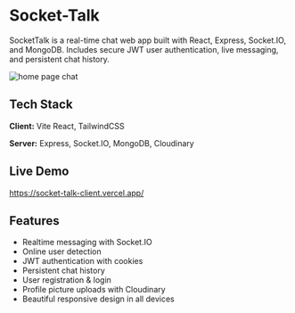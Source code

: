 # Socket-Talk

SocketTalk is a real-time chat web app built with React, Express, Socket.IO, and MongoDB. Includes secure JWT user authentication, live messaging, and persistent chat history.

![home page chat](https://github.com/user-attachments/assets/7aebaa78-1ab6-456a-8493-9fc534807d42)


## Tech Stack

**Client:** Vite React, TailwindCSS

**Server:** Express, Socket.IO, MongoDB, Cloudinary

## Live Demo

https://socket-talk-client.vercel.app/

## Features
- Realtime messaging with Socket.IO
- Online user detection
- JWT authentication with cookies
- Persistent chat history
- User registration & login
- Profile picture uploads with Cloudinary
- Beautiful responsive design in all devices
